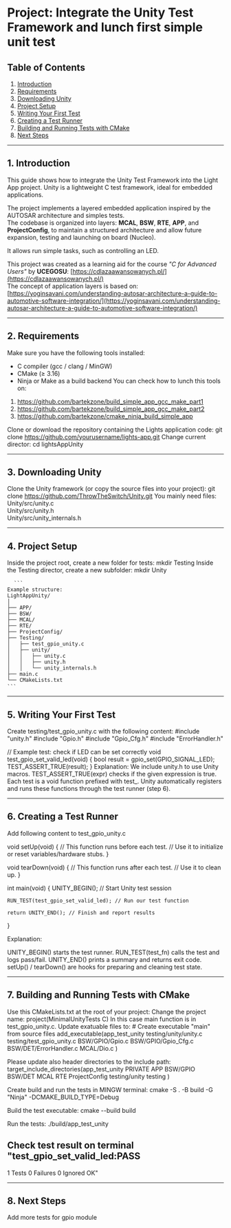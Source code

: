 # Project: Integrate the Unity Test Framework and lunch first simple unit test

## Table of Contents
1. [Introduction](#1-introduction)  
2. [Requirements](#2-requirements)  
3. [Downloading Unity](#3-downloading-unity)  
4. [Project Setup](#4-project-setup)  
5. [Writing Your First Test](#5-writing-your-first-test)  
6. [Creating a Test Runner](#6-creating-a-test-runner)  
7. [Building and Running Tests with CMake](#7-building-and-running-tests-with-cmake)  
8. [Next Steps](#8-next-steps)  

---

## 1. Introduction
This guide shows how to integrate the Unity Test Framework into the Light App project.
Unity is a lightweight C test framework, ideal for embedded applications.

The project implements a layered embedded application inspired by the AUTOSAR architecture and simples tests.  
The codebase is organized into layers: **MCAL**, **BSW**, **RTE**, **APP**, and **ProjectConfig**, to maintain a structured architecture and allow future expansion, testing and launching on board (Nucleo).

It allows run simple tasks, such as controlling an LED.  

This project was created as a learning aid for the course *"C for Advanced Users"* by **UCEGOSU**: [https://cdlazaawansowanych.pl/](https://cdlazaawansowanych.pl/)   
The concept of application layers is based on:  
[https://yoginsavani.com/understanding-autosar-architecture-a-guide-to-automotive-software-integration/](https://yoginsavani.com/understanding-autosar-architecture-a-guide-to-automotive-software-integration/)

---

## 2. Requirements
Make sure you have the following tools installed:
- C compiler (gcc / clang / MinGW)
- CMake (≥ 3.16)
- Ninja or Make as a build backend
You can check how to lunch this tools on:
1) https://github.com/bartekzone/build_simple_app_gcc_make_part1
2) https://github.com/bartekzone/build_simple_app_gcc_make_part2
3) https://github.com/bartekzone/cmake_ninja_build_simple_app

Clone or download the repository containing the Lights application code:
    git clone https://github.com/yourusername/lights-app.git
Change current director:
    cd lightsAppUnity

---

## 3. Downloading Unity

Clone the Unity framework (or copy the source files into your project):
    git clone https://github.com/ThrowTheSwitch/Unity.git
You mainly need files: 
    Unity/src/unity.c  
    Unity/src/unity.h  
    Unity/src/unity_internals.h

---

## 4. Project Setup
Inside the project root, create a new folder for tests:
    mkdir Testing
Inside the Testing director, create a new subfolder:
    mkdir Unity
<pre lang="markdown"> <code> ``` 
Example structure:
LightAppUnity/
│
├── APP/
├── BSW/
├── MCAL/
├── RTE/
├── ProjectConfig/
├── Testing/
│   ├── test_gpio_unity.c
│   ├── unity/
│   │   ├── unity.c
│   │   ├── unity.h
│   │   └── unity_internals.h
├── main.c
└── CMakeLists.txt
``` </code> </pre>

---

## 5. Writing Your First Test
Create testing/test_gpio_unity.c with the following content:
#include "unity.h"
#include "Gpio.h"
#include "Gpio_Cfg.h"
#include "ErrorHandler.h"

// Example test: check if LED can be set correctly
void test_gpio_set_valid_led(void) {
    bool result = gpio_set(GPIO_SIGNAL_LED);
    TEST_ASSERT_TRUE(result);
}
Explanation:
We include unity.h to use Unity macros.
TEST_ASSERT_TRUE(expr) checks if the given expression is true.
Each test is a void function prefixed with test_.
Unity automatically registers and runs these functions through the test runner (step 6).

---

## 6. Creating a Test Runner
Add following content to test_gpio_unity.c

void setUp(void) {
    // This function runs before each test.
    // Use it to initialize or reset variables/hardware stubs.
}

void tearDown(void) {
    // This function runs after each test.
    // Use it to clean up.
}

int main(void) {
    UNITY_BEGIN(); // Start Unity test session

    RUN_TEST(test_gpio_set_valid_led); // Run our test function

    return UNITY_END(); // Finish and report results
}

Explanation:

UNITY_BEGIN() starts the test runner.
RUN_TEST(test_fn) calls the test and logs pass/fail.
UNITY_END() prints a summary and returns exit code.
setUp() / tearDown() are hooks for preparing and cleaning test state.

---

## 7. Building and Running Tests with CMake
Use this CMakeLists.txt at the root of your project:
Change the project name:
    project(MinimalUnityTests C)
In this case main function is in test_gpio_unity.c. Update exatuable files to:
    # Create executable "main" from source files
        add_executable(app_test_unity
        testing/unity/unity.c
        testing/test_gpio_unity.c
        BSW/GPIO/Gpio.c
        BSW/GPIO/Gpio_Cfg.c
        BSW/DET/ErrorHandler.c
        MCAL/Dio.c
        )

Please update also header directories to the include path:
    target_include_directories(app_test_unity PRIVATE
        APP BSW/GPIO BSW/DET MCAL RTE ProjectConfig
        testing/unity testing
    )

Create build and run the tests in MINGW terminal:
    cmake -S . -B build -G "Ninja" -DCMAKE_BUILD_TYPE=Debug

Build the test executable:
    cmake --build build

Run the tests:
    ./build/app_test_unity

Check test result on terminal
"test_gpio_set_valid_led:PASS
-----------------------
1 Tests 0 Failures 0 Ignored
OK" 

---

## 8. Next Steps
Add more tests for gpio module
